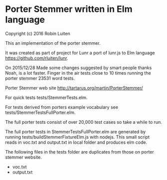 # Porter Stemmer written in Elm language

Copyright (c) 2016 Robin Luiten

This an implementation of the porter stemmer.

It was created as part of project for Lunr a port of lunr.js to Elm language https://github.com/rluiten/lunr.

On 2015/12/28 Made some changes suggested by smart people thanks Noah, is a lot faster.
Finger in the air tests close to 10 times running the porter stemmer 23531 word tests.

Porter Stemmer web site http://tartarus.org/martin/PorterStemmer/

For quick tests tests/StemmerTests.elm.

For tests derived from porters example vocabulary see tests/StemmerTestsFullPorter.elm.

The full porter tests consist of over 20,000 test cases so take a while to run.

The full porter tests in StemmerTestsFullPorter.elm are generated by running tests/buildStemmerFixtureElm.js with nodejs.
This small script reads in voc.txt and output.txt in local folder and produces elm code.

The following files in the tests folder are duplicates from those on porter stemmer website.

* voc.txt
* output.txt
